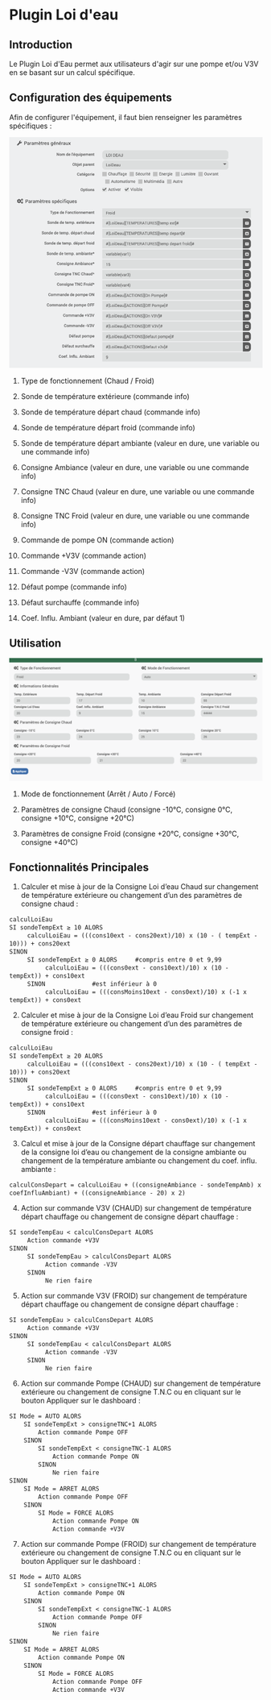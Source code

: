 # Plugin Loi d'eau

## Introduction

Le Plugin Loi d'Eau permet aux utilisateurs d'agir sur une pompe et/ou V3V en se basant sur un calcul spécifique.

## Configuration des équipements

Afin de configurer l'équipement, il faut bien renseigner les paramètres spécifiques : 

![Configuration de l'équipement](./images/configuration_equipement.png)

1. Type de fonctionnement (Chaud / Froid)

2. Sonde de température extérieure (commande info)

3. Sonde de température départ chaud (commande info)

4. Sonde de température départ froid (commande info)

5. Sonde de température départ ambiante (valeur en dure, une variable ou une commande info)

6. Consigne Ambiance (valeur en dure, une variable ou une commande info)

7. Consigne TNC Chaud (valeur en dure, une variable ou une commande info)

8. Consigne TNC Froid (valeur en dure, une variable ou une commande info)

9. Commande de pompe ON (commande action)

10. Commande +V3V (commande action)

11. Commande -V3V (commande action)

12. Défaut pompe (commande info)

13. Défaut surchauffe (commande info)

14. Coef. Influ. Ambiant (valeur en dure, par défaut 1)

## Utilisation

![Configuration du dashboard](./images/dashboard_equipement.png)

1. Mode de fonctionnement (Arrêt / Auto / Forcé)

2. Paramètres de consigne Chaud (consigne -10°C, consigne 0°C, consigne +10°C, consigne +20°C)

3. Paramètres de consigne Froid (consigne +20°C, consigne +30°C, consigne +40°C)

## Fonctionnalités Principales

1. Calculer et mise à jour de la Consigne Loi d’eau Chaud sur changement de température extérieure ou changement d’un des paramètres de consigne chaud : 

```
calculLoiEau
SI sondeTempExt ≥ 10 ALORS
     calculLoiEau = (((cons10ext - cons20ext)/10) x (10 - ( tempExt - 10))) + cons20ext
SINON
     SI sondeTempExt ≥ 0 ALORS     #compris entre 0 et 9,99
          calculLoiEau = (((cons0ext - cons10ext)/10) x (10 - tempExt)) + cons10ext
     SINON             #est inférieur à 0
          calculLoiEau = (((consMoins10ext - cons0ext)/10) x (-1 x tempExt)) + cons0ext
```

2. Calculer et mise à jour de la Consigne Loi d’eau Froid sur changement de température extérieure ou changement d’un des paramètres de consigne froid : 

```
calculLoiEau
SI sondeTempExt ≥ 20 ALORS
     calculLoiEau = (((cons10ext - cons20ext)/10) x (10 - ( tempExt - 10))) + cons20ext
SINON
     SI sondeTempExt ≥ 0 ALORS     #compris entre 0 et 9,99
          calculLoiEau = (((cons0ext - cons10ext)/10) x (10 - tempExt)) + cons10ext
     SINON             #est inférieur à 0
          calculLoiEau = (((consMoins10ext - cons0ext)/10) x (-1 x tempExt)) + cons0ext
```

3. Calcul et mise à jour de la Consigne départ chauffage sur changement de la consigne loi d’eau ou changement de la consigne ambiante ou changement de la température ambiante ou changement du coef. influ. ambiante :

```
calculConsDepart = calculLoiEau + ((consigneAmbiance - sondeTempAmb) x coefInfluAmbiant) + ((consigneAmbiance - 20) x 2)
```

4. Action sur commande V3V (CHAUD) sur changement de température départ chauffage ou changement de consigne départ chauffage :

```
SI sondeTempEau < calculConsDepart ALORS
     Action commande +V3V
SINON
     SI sondeTempEau > calculConsDepart ALORS
          Action commande -V3V
     SINON            
          Ne rien faire
```

5. Action sur commande V3V (FROID) sur changement de température départ chauffage ou changement de consigne départ chauffage :

```
SI sondeTempEau > calculConsDepart ALORS
     Action commande +V3V
SINON
     SI sondeTempEau < calculConsDepart ALORS
          Action commande -V3V
     SINON            
          Ne rien faire
```

6. Action sur commande Pompe (CHAUD) sur changement de température extérieure ou changement de consigne T.N.C ou en cliquant sur le bouton Appliquer sur le dashboard :

```
SI Mode = AUTO ALORS
    SI sondeTempExt > consigneTNC+1 ALORS
        Action commande Pompe OFF
    SINON            
        SI sondeTempExt < consigneTNC-1 ALORS
            Action commande Pompe ON
        SINON
            Ne rien faire
SINON
    SI Mode = ARRET ALORS
        Action commande Pompe OFF
    SINON            
        SI Mode = FORCE ALORS
            Action commande Pompe ON
            Action commande +V3V
```

7. Action sur commande Pompe (FROID) sur changement de température extérieure ou changement de consigne T.N.C ou en cliquant sur le bouton Appliquer sur le dashboard :

```
SI Mode = AUTO ALORS
    SI sondeTempExt > consigneTNC+1 ALORS
        Action commande Pompe ON
    SINON            
        SI sondeTempExt < consigneTNC-1 ALORS
            Action commande Pompe OFF
        SINON
            Ne rien faire
SINON
    SI Mode = ARRET ALORS
        Action commande Pompe ON
    SINON            
        SI Mode = FORCE ALORS
            Action commande Pompe OFF
            Action commande +V3V
```